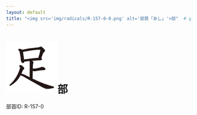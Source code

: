 ```yaml
---
layout: default
title: "<img src='img/radicals/R-157-0-0.png' alt='部首「あし」'>部"  # glyphをタイトルに使用
---
```


# <img src='img/radicals/R-157-0-0.png' alt='部首「あし」'>部
部首ID: R-157-0
